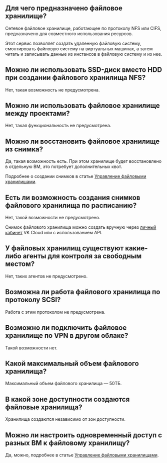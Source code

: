 ## Для чего предназначено файловое хранилище?

Сетевое файловое хранилище, работающее по протоколу NFS или CIFS, предназначено для совместного использования ресурсов.

Этот сервис позволяет создать удаленную файловую систему, смонтировать файловую систему на виртуальных машинах, а затем читать и записывать данные из инстансов в файловую систему и из нее.

## Можно ли использовать SSD-диск вместо HDD при создании файлового хранилища NFS?

Нет, такая возможность не предусмотрена.

## Можно ли использовать файловое хранилище между проектами?

Нет, такая функциональность не предусмотрена.

## Можно ли восстановить файловое хранилище из снимка?

Да, такая возможность есть. При этом хранилище будет восстановлено в отдельную ВМ, это потребует дополнительных квот.

Подробнее о создании снимков в статье [Управление файловыми хранилищами](../../instructions/fs-manage#sozdanie_snimka).

## Есть ли возможность создания снимков файлового хранилища по расписанию?

Нет, такой возможности не предусмотрено.

Снимок файлового хранилища можно создать вручную через [личный кабинет](https://msk.cloud.vk.com/app/) VK Cloud или с использованием API.

## У файловых хранилищ существуют какие-либо агенты для контроля за свободным местом?

Нет, таких агентов не предусмотрено.

## Возможна ли работа файлового хранилища по протоколу SCSI?

Работа с этим протоколом не предусмотрена.

## Возможно ли подключить файловое хранилище по VPN в другом облаке?

Такой возможности нет.

## Какой максимальный объем файлового хранилища?

Максимальный объем файлового хранилища — 50ТБ.

## В какой зоне доступности создаются файловые хранилища?

Хранилища создаются независимо от зон доступности.

## Можно ли настроить одновременный доступ с разных ВМ к файловому хранилищу?

Да, можно, подробнее в статье [Управление файловыми хранилищами](../../instructions/fs-manage#podklyuchenie_faylovogo_hranilishcha).
